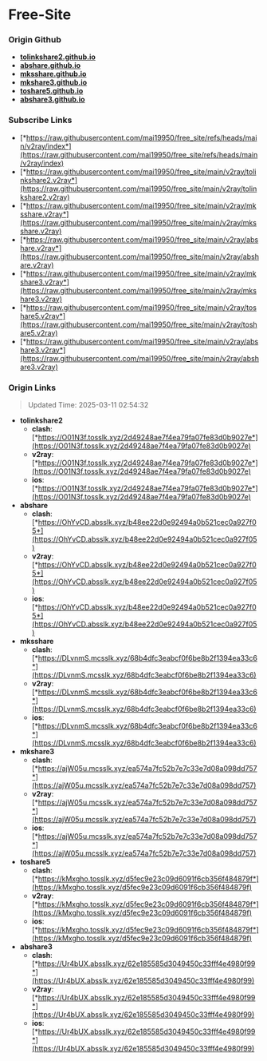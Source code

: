# Free-Site

### Origin Github

- [**tolinkshare2.github.io**](https://github.com/tolinkshare2/tolinkshare2.github.io)
- [**abshare.github.io**](https://github.com/abshare/abshare.github.io)
- [**mksshare.github.io**](https://github.com/mksshare/mksshare.github.io)
- [**mkshare3.github.io**](https://github.com/mkshare3/mkshare3.github.io)
- [**toshare5.github.io**](https://github.com/toshare5/toshare5.github.io)
- [**abshare3.github.io**](https://github.com/abshare3/abshare3.github.io)

### Subscribe Links

- [*https://raw.githubusercontent.com/mai19950/free_site/refs/heads/main/v2ray/index*](https://raw.githubusercontent.com/mai19950/free_site/refs/heads/main/v2ray/index)
- [*https://raw.githubusercontent.com/mai19950/free_site/main/v2ray/tolinkshare2.v2ray*](https://raw.githubusercontent.com/mai19950/free_site/main/v2ray/tolinkshare2.v2ray)
- [*https://raw.githubusercontent.com/mai19950/free_site/main/v2ray/mksshare.v2ray*](https://raw.githubusercontent.com/mai19950/free_site/main/v2ray/mksshare.v2ray)
- [*https://raw.githubusercontent.com/mai19950/free_site/main/v2ray/abshare.v2ray*](https://raw.githubusercontent.com/mai19950/free_site/main/v2ray/abshare.v2ray)
- [*https://raw.githubusercontent.com/mai19950/free_site/main/v2ray/mkshare3.v2ray*](https://raw.githubusercontent.com/mai19950/free_site/main/v2ray/mkshare3.v2ray)
- [*https://raw.githubusercontent.com/mai19950/free_site/main/v2ray/toshare5.v2ray*](https://raw.githubusercontent.com/mai19950/free_site/main/v2ray/toshare5.v2ray)
- [*https://raw.githubusercontent.com/mai19950/free_site/main/v2ray/abshare3.v2ray*](https://raw.githubusercontent.com/mai19950/free_site/main/v2ray/abshare3.v2ray)

### Origin Links

> Updated Time: 2025-03-11 02:54:32

- **tolinkshare2**
  - **clash**: [*https://O01N3f.tosslk.xyz/2d49248ae7f4ea79fa07fe83d0b9027e*](https://O01N3f.tosslk.xyz/2d49248ae7f4ea79fa07fe83d0b9027e)
  - **v2ray**: [*https://O01N3f.tosslk.xyz/2d49248ae7f4ea79fa07fe83d0b9027e*](https://O01N3f.tosslk.xyz/2d49248ae7f4ea79fa07fe83d0b9027e)
  - **ios**: [*https://O01N3f.tosslk.xyz/2d49248ae7f4ea79fa07fe83d0b9027e*](https://O01N3f.tosslk.xyz/2d49248ae7f4ea79fa07fe83d0b9027e)
- **abshare**
  - **clash**: [*https://OhYvCD.absslk.xyz/b48ee22d0e92494a0b521cec0a927f05*](https://OhYvCD.absslk.xyz/b48ee22d0e92494a0b521cec0a927f05)
  - **v2ray**: [*https://OhYvCD.absslk.xyz/b48ee22d0e92494a0b521cec0a927f05*](https://OhYvCD.absslk.xyz/b48ee22d0e92494a0b521cec0a927f05)
  - **ios**: [*https://OhYvCD.absslk.xyz/b48ee22d0e92494a0b521cec0a927f05*](https://OhYvCD.absslk.xyz/b48ee22d0e92494a0b521cec0a927f05)
- **mksshare**
  - **clash**: [*https://DLvnmS.mcsslk.xyz/68b4dfc3eabcf0f6be8b2f1394ea33c6*](https://DLvnmS.mcsslk.xyz/68b4dfc3eabcf0f6be8b2f1394ea33c6)
  - **v2ray**: [*https://DLvnmS.mcsslk.xyz/68b4dfc3eabcf0f6be8b2f1394ea33c6*](https://DLvnmS.mcsslk.xyz/68b4dfc3eabcf0f6be8b2f1394ea33c6)
  - **ios**: [*https://DLvnmS.mcsslk.xyz/68b4dfc3eabcf0f6be8b2f1394ea33c6*](https://DLvnmS.mcsslk.xyz/68b4dfc3eabcf0f6be8b2f1394ea33c6)
- **mkshare3**
  - **clash**: [*https://ajW05u.mcsslk.xyz/ea574a7fc52b7e7c33e7d08a098dd757*](https://ajW05u.mcsslk.xyz/ea574a7fc52b7e7c33e7d08a098dd757)
  - **v2ray**: [*https://ajW05u.mcsslk.xyz/ea574a7fc52b7e7c33e7d08a098dd757*](https://ajW05u.mcsslk.xyz/ea574a7fc52b7e7c33e7d08a098dd757)
  - **ios**: [*https://ajW05u.mcsslk.xyz/ea574a7fc52b7e7c33e7d08a098dd757*](https://ajW05u.mcsslk.xyz/ea574a7fc52b7e7c33e7d08a098dd757)
- **toshare5**
  - **clash**: [*https://kMxgho.tosslk.xyz/d5fec9e23c09d6091f6cb356f484879f*](https://kMxgho.tosslk.xyz/d5fec9e23c09d6091f6cb356f484879f)
  - **v2ray**: [*https://kMxgho.tosslk.xyz/d5fec9e23c09d6091f6cb356f484879f*](https://kMxgho.tosslk.xyz/d5fec9e23c09d6091f6cb356f484879f)
  - **ios**: [*https://kMxgho.tosslk.xyz/d5fec9e23c09d6091f6cb356f484879f*](https://kMxgho.tosslk.xyz/d5fec9e23c09d6091f6cb356f484879f)
- **abshare3**
  - **clash**: [*https://Ur4bUX.absslk.xyz/62e185585d3049450c33fff4e4980f99*](https://Ur4bUX.absslk.xyz/62e185585d3049450c33fff4e4980f99)
  - **v2ray**: [*https://Ur4bUX.absslk.xyz/62e185585d3049450c33fff4e4980f99*](https://Ur4bUX.absslk.xyz/62e185585d3049450c33fff4e4980f99)
  - **ios**: [*https://Ur4bUX.absslk.xyz/62e185585d3049450c33fff4e4980f99*](https://Ur4bUX.absslk.xyz/62e185585d3049450c33fff4e4980f99)
